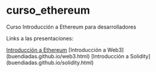 # curso_ethereum
Curso Introducción a Ethereum para desarrolladores

Links a las presentaciones: 

[Introducción a Ethereum](buendiadas.github.io/ethereum.html)
[Introducción a Web3] (buendiadas.github.io/web3.html)
[Introducción a Solidity] (buendiadas.github.io/solidity.html)
